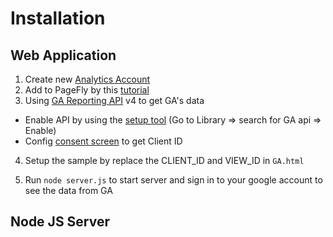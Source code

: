 # Installation
## Web Application
1. Create new [Analytics Account](https://analytics.google.com/analytics/)
2. Add to PageFly by this [tutorial](https://help.pagefly.io/documentation/pagefly-integrate-with-google-analytics-to-track-my-page/)
3. Using [GA Reporting API](https://developers.google.com/analytics/devguides/reporting/core/v4/quickstart/web-js) v4 to get GA's data
  * Enable API by using the [setup tool](https://console.developers.google.com/flows/enableapi?apiid=analyticsreporting.googleapis.com&credential=client_key) (Go to Library => search for GA api => Enable)
  * Config [consent screen](https://console.cloud.google.com/apis/credentials/consent) to get Client ID

4. Setup the sample by replace the CLIENT_ID and VIEW_ID in `GA.html`

5. Run `node server.js` to start server and sign in to your google account to see the data from GA

## Node JS Server
